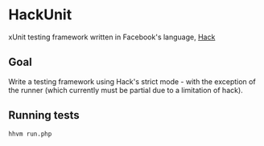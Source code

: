 HackUnit
========
xUnit testing framework written in Facebook's language, [Hack](http://docs.hhvm.com/manual/en/index.php)

Goal
----
Write a testing framework using Hack's strict mode - with the exception of the runner (which currently must be partial due to a limitation of hack).

Running tests
-------------

```
hhvm run.php
```
